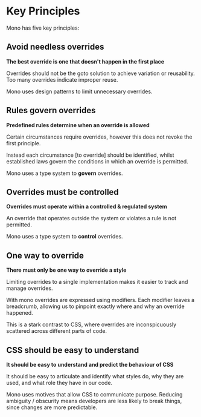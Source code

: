 # Key Principles

Mono has five key principles:

## Avoid needless overrides
**The best override is one that doesn't happen in the first place**

Overrides should not be the goto solution to achieve variation or reusability. Too many overrides indicate improper reuse.

Mono uses design patterns to limit unnecessary overrides.

## Rules govern overrides
**Predefined rules determine when an override is allowed**

Certain circumstances require overrides, however this does not revoke the first principle.

Instead each circumstance [to override] should be identified, whilst established laws govern the conditions in which an override is permitted.

Mono uses a type system to **govern** overrides.

## Overrides must be controlled
**Overrides must operate within a controlled & regulated system**

An override that operates outside the system or violates a rule is not permitted.

Mono uses a type system to **control** overrides.

## One way to override
**There must only be one way to override a style**

Limiting overrides to a single implementation makes it easier to track and manage overrides.

With mono overrides are expressed using modifiers. Each modifier leaves a breadcrumb, allowing us to pinpoint exactly where and why an override happened.

This is a stark contrast to CSS, where overrides are inconspicuously scattered across different parts of code.

## CSS should be easy to understand
**It should be easy to understand and predict the behaviour of CSS**

It should be easy to articulate and identify what styles do, why they are used, and what role they have in our code.

Mono uses motives that allow CSS to communicate purpose. Reducing ambiguity / obscurity means developers are less likely to break things, since changes are more predictable.